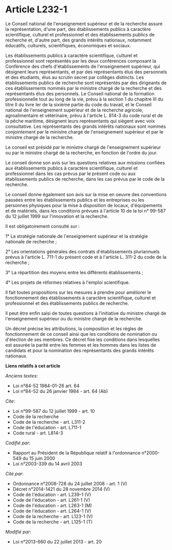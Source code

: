 # Article L232-1

Le Conseil national de l'enseignement supérieur et de la recherche assure la représentation, d'une part, des établissements
publics à caractère scientifique, culturel et professionnel et des établissements publics de recherche et, d'autre part, des
grands intérêts nationaux, notamment éducatifs, culturels, scientifiques, économiques et sociaux. 

Les établissements publics à caractère scientifique, culturel et professionnel sont représentés par les deux conférences
composant la Conférence des chefs d'établissements de l'enseignement supérieur, qui désignent leurs représentants, et par des
représentants élus des personnels et des étudiants, élus au scrutin secret par collèges distincts. Les établissements publics
de recherche sont représentés par des dirigeants de ces établissements nommés par le ministre chargé de la recherche et des
représentants élus des personnels. Le Conseil national de la formation professionnelle tout au long de la vie, prévu à la
section 1 du chapitre III du titre II du livre Ier de la sixième partie du code du travail, et le Conseil national de
l'enseignement supérieur et de la recherche agricole, agroalimentaire et vétérinaire, prévu à l'article L. 814-3 du code
rural et de la pêche maritime, désignent leurs représentants qui siègent avec voix consultative. Les représentants des grands
intérêts nationaux sont nommés conjointement par le ministre chargé de l'enseignement supérieur et par le ministre chargé de
la recherche. 

Le conseil est présidé par le ministre chargé de l'enseignement supérieur ou par le ministre chargé de la recherche, en
fonction de l'ordre du jour. 

Le conseil donne son avis sur les questions relatives aux missions confiées aux établissements publics à caractère
scientifique, culturel et professionnel dans les cas prévus par le présent code ou aux établissements publics de recherche,
dans les cas prévus par le code de la recherche. 

Le conseil donne également son avis sur la mise en oeuvre des conventions passées entre les établissements publics et les
entreprises ou les personnes physiques pour la mise à disposition de locaux, d'équipements et de matériels, dans les
conditions prévues à l'article 10 de la loi n° 99-587 du 12 juillet 1999 sur l'innovation et la recherche. 

Il est obligatoirement consulté sur : 

1° La stratégie nationale de l'enseignement supérieur et la stratégie nationale de recherche ; 

2° Les orientations générales des contrats d'établissements pluriannuels prévus à l'article L. 711-1 du présent code et à
l'article L. 311-2 du code de la recherche ; 

3° La répartition des moyens entre les différents établissements ; 

4° Les projets de réformes relatives à l'emploi scientifique. 

Il fait toutes propositions sur les mesures à prendre pour améliorer le fonctionnement des établissements à caractère
scientifique, culturel et professionnel et des établissements publics de recherche. 

Il peut être enfin saisi de toutes questions à l'initiative du ministre chargé de l'enseignement supérieur ou du ministre
chargé de la recherche. 

Un décret précise les attributions, la composition et les règles de fonctionnement de ce conseil ainsi que les conditions de
nomination ou d'élection de ses membres. Ce décret fixe les conditions dans lesquelles est assurée la parité entre les femmes
et les hommes dans les listes de candidats et pour la nomination des représentants des grands intérêts nationaux.

**Liens relatifs à cet article**

_Anciens textes_:

  - Loi n°84-52 1984-01-26 art. 64
  - Loi n°84-52 du 26 janvier 1984 - art. 64 (Ab)

_Cite_:

  - Loi n°99-587 du 12 juillet 1999 - art. 10
  - Code de la recherche
  - Code de la recherche - art. L311-2
  - Code de l'éducation - art. L711-1
  - Code rural - art. L814-3

_Codifié par_:

  - Rapport au Président de la République relatif à l'ordonnance n°2000-549 du 15 juin 2000
  - Loi n°2003-339 du 14 avril 2003

_Cité par_:

  - Ordonnance n°2008-728 du 24 juillet 2008 - art. 1 (V)
  - Décret n°2014-1421 du 28 novembre 2014 (V)
  - Code de l'éducation - art. L239-1 (V)
  - Code de l'éducation - art. L261-1 (V)
  - Code de l'éducation - art. L263-1 (M)
  - Code de l'éducation - art. L264-1 (V)
  - Code de la recherche - art. L123-1 (V)
  - Code de la recherche - art. L125-1 (T)

_Modifié par_:

  - Loi n°2013-660 du 22 juillet 2013 - art. 20
